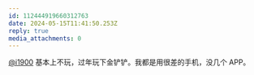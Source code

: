 ```yaml
---
id: 112444919660312763
date: 2024-05-15T11:41:50.253Z
reply: true
media_attachments: 0
---
```


[@i1900](https://mast.dragon-fly.club/@i1900) 基本上不玩，过年玩下金铲铲。我都是用很差的手机，没几个 APP。

